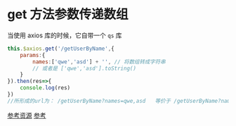 # get 方法参数传递数组
当使用 axios 库的时候，它自带一个 `qs` 库
```js
this.$axios.get('/getUserByName',{
    params:{
        names:['qwe','asd'] + '', // 将数组转成字符串
        // 或者是 ['qwe','asd'].toString()
    }
}).then(res=>{
    console.log(res)
})
//所形成的url为： /getUserByName?names=qwe,asd   等价于 /getUserByName?names=qwe&names=asd
```

[参考资源](https://www.jianshu.com/p/68d81da4e1ad)
[参考](https://segmentfault.com/q/1010000010323643)
